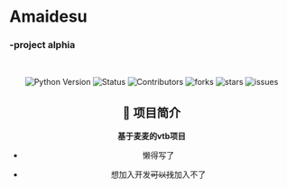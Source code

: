 
# Amaidesu
### -project alphia
<br />
<div align="center">

  ![Python Version](https://img.shields.io/badge/Python-3.10+-blue)
  ![Status](https://img.shields.io/badge/状态-开摆中-red)
  ![Contributors](https://img.shields.io/badge/贡献者-没几个人-red)
  ![forks](https://img.shields.io/badge/分支数-一点点-green)
  ![stars](https://img.shields.io/github/stars/ChangingSelf/Amaidesu?style=flat&label=星标数)
  ![issues](https://img.shields.io/github/issues/ChangingSelf/Amaidesu)



## 📝 项目简介

**基于麦麦的vtb项目**


- 懒得写了

- 想加入开发~~可以找~~加入不了

